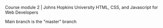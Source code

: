 Course module 2 | Johns Hopkins University
HTML, CSS, and Javascript for Web Developers

Main branch is the "master" branch
